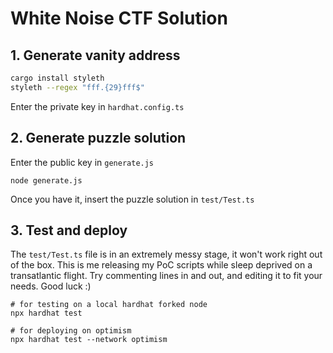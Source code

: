 # White Noise CTF Solution

## 1. Generate vanity address
```sh
cargo install styleth
styleth --regex "fff.{29}fff$"
```
Enter the private key in `hardhat.config.ts`

## 2. Generate puzzle solution
Enter the public key in `generate.js`
```
node generate.js
```
Once you have it, insert the puzzle solution in `test/Test.ts`

## 3. Test and deploy
The `test/Test.ts` file is in an extremely messy stage, it won't work right out of the box. This is me releasing my PoC scripts while sleep deprived on a transatlantic flight.
Try commenting lines in and out, and editing it to fit your needs. Good luck :)

```
# for testing on a local hardhat forked node
npx hardhat test

# for deploying on optimism
npx hardhat test --network optimism
```
